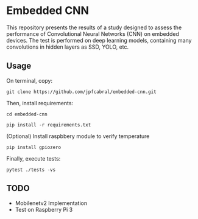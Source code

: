 # Embedded CNN

This repository presents the results of a study designed to assess the  performance of Convolutional Neural Networks (CNN) on embedded devices. The test is performed on deep learning models, containing many convolutions in  hidden layers as SSD, YOLO, etc.

## Usage

On terminal, copy:

`git clone https://github.com/jpfcabral/embedded-cnn.git `

Then, install requirements:

`cd embedded-cnn`


`pip install -r requirements.txt `

(Optional) Install raspbbery module to verify temperature

`pip install gpiozero`

Finally, execute tests:

`pytest ./tests -vs`

## TODO

- Mobilenetv2 Implementation
- Test on Raspberry Pi 3